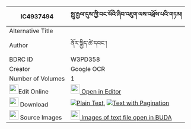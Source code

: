 |IC4937494|སྤུ་རྒྱལ་དུས་ཀྱི་བང་སོའི་ཞིབ་འཇུག་ལས་འཕྲོས་པའི་གཏམ། 
| --- | --- 
|Alternative Title |
|Author| ནོར་སྐྱིད་ཚེ་དབང་།
|BDRC ID | W3PD358
|Creator | Google OCR
|Number of Volumes| 1
|<img width="25" src="https://img.icons8.com/color/25/000000/edit-property.png">Edit Online| [<img width="25" src="https://avatars.githubusercontent.com/u/45091458?s=200&v=4"> Open in Editor](http://editor.openpecha.org/IC4937494)
|<img width="25" src="https://img.icons8.com/fluent/48/000000/download-2.png"/>  Download | [![](https://img.icons8.com/color/20/000000/txt.png)Plain Text](https://github.com/Openpecha/IC4937494/releases/download/v2/pugyal_du_kyi_bangso_i_shyibju_plain_IC4937494.zip), [![](https://img.icons8.com/color/20/000000/txt.png)Text with Pagination](https://github.com/Openpecha/IC4937494/releases/download/v2/pugyal_du_kyi_bangso_i_shyibju_pages_IC4937494.zip)
|<img width="25" src="https://img.icons8.com/plasticine/100/000000/pictures-folder.png"/>  Source Images | [<img width="25" src="https://library.bdrc.io/icons/BUDA-small.svg"> Images of text file open in BUDA](https://library.bdrc.io/show/bdr:W3PD358)